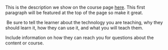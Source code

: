 This is the description we show on the course page [here](https://lab.github.com/AndyHernandez-Leiva503single/trabajo). This first paragraph will be featured at the top of the page so make it great.
​

​
Be sure to tell the learner about the technology you are teaching, why they should learn it, how they can use it, and what you will teach them.
​


Include information on how they can reach you for questions about the content or course. 